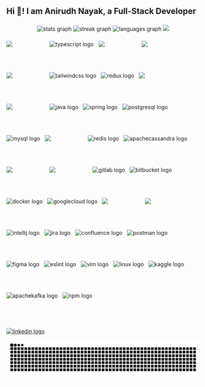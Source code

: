 <h2 align="left">Hi 👋! I am Anirudh Nayak, a Full-Stack Developer</h2>

  
###

<div align="center">
  <img src="https://github-readme-stats.vercel.app/api?username=para-commando&hide_title=false&hide_rank=true&show_icons=false&include_all_commits=true&count_private=true&disable_animations=false&theme=blue-green&locale=en&hide_border=false" height="150" alt="stats graph"  />
  <img src="https://streak-stats.demolab.com?user=para-commando&locale=en&mode=daily&theme=dracula&hide_border=false&border_radius=5" height="150" alt="streak graph"  />
  <img src="https://github-readme-stats.vercel.app/api/top-langs?username=para-commando&locale=en&hide_title=false&layout=compact&card_width=320&langs_count=5&theme=dracula&hide_border=false" height="150" alt="languages graph"  />
    <img alt=" " height="250" width="350" src="https://github.com/user-attachments/assets/9150a28c-e6bd-463c-8bb3-05842490672b" />
</div>

###

<div style="display: flex; flex-wrap: wrap; gap: 12px;">
  <!-- Front-end Technologies -->
 <img src="https://user-images.githubusercontent.com/74038190/212257454-16e3712e-945a-4ca2-b238-408ad0bf87e6.gif" width="100">
  <img src="https://cdn.jsdelivr.net/gh/devicons/devicon/icons/typescript/typescript-original.svg" height="70" alt="typescript logo" />
 <img src="https://user-images.githubusercontent.com/74038190/212257460-738ff738-247f-4445-a718-cdd0ca76e2db.gif" width="100">

<img src="https://github.com/Anmol-Baranwal/Cool-GIFs-For-GitHub/assets/74038190/29fd6286-4e7b-4d6c-818f-c4765d5e39a9" width="100">

 <img src="https://github.com/Anmol-Baranwal/Cool-GIFs-For-GitHub/assets/74038190/67f477ed-6624-42da-99f0-1a7b1a16eecb" width="100">

  <img src="https://cdn.jsdelivr.net/gh/devicons/devicon/icons/tailwindcss/tailwindcss-original.svg" height="70" alt="tailwindcss logo" />
  <img src="https://cdn.jsdelivr.net/gh/devicons/devicon/icons/redux/redux-original.svg" height="70" alt="redux logo" />

  <!-- Back-end Technologies -->
<img src="https://user-images.githubusercontent.com/74038190/212257463-4d082cb4-7483-4eaf-bc25-6dde2628aabd.gif" width="100">
 <img src="https://github.com/Anmol-Baranwal/Cool-GIFs-For-GitHub/assets/74038190/1a797f46-efe4-41e6-9e75-5303e1bbcbfa" width="100">

  <img src="https://cdn.jsdelivr.net/gh/devicons/devicon/icons/java/java-original.svg" height="70" alt="java logo" />
  <img src="https://cdn.jsdelivr.net/gh/devicons/devicon/icons/spring/spring-original.svg" height="70" alt="spring logo" />

  <!-- Databases -->
  <img src="https://cdn.jsdelivr.net/gh/devicons/devicon/icons/postgresql/postgresql-original.svg" height="70" alt="postgresql logo" />
  <img src="https://cdn.jsdelivr.net/gh/devicons/devicon/icons/mysql/mysql-original.svg" height="70" alt="mysql logo" />
  <img src="https://github.com/Anmol-Baranwal/Cool-GIFs-For-GitHub/assets/74038190/398b19b1-9aae-4c1f-8bc0-d172a2c08d68" width="100">

  <img src="https://cdn.simpleicons.org/redis/DC382D" height="70" alt="redis logo" />
  <img src="https://cdn.simpleicons.org/apachecassandra/1287B1" height="70" alt="apachecassandra logo" />

  <!-- Tools and Platforms -->
<img src="https://user-images.githubusercontent.com/74038190/212281775-b468df30-4edc-4bf8-a4ee-f52e1aaddc86.gif" width="100">


 <img src="https://user-images.githubusercontent.com/74038190/212257468-1e9a91f1-b626-4baa-b15d-5c385dfa7ed2.gif" width="100">

  <img src="https://cdn.jsdelivr.net/gh/devicons/devicon/icons/gitlab/gitlab-original.svg" height="70" alt="gitlab logo" />
  <img src="https://cdn.jsdelivr.net/gh/devicons/devicon/icons/bitbucket/bitbucket-original.svg" height="70" alt="bitbucket logo" />
  <img src="https://cdn.jsdelivr.net/gh/devicons/devicon/icons/docker/docker-original.svg" height="70" alt="docker logo" />
  <img src="https://cdn.jsdelivr.net/gh/devicons/devicon/icons/googlecloud/googlecloud-original.svg" height="70" alt="googlecloud logo" />
  <img src="https://github.com/Anmol-Baranwal/Cool-GIFs-For-GitHub/assets/74038190/3c16d4f2-b757-4c70-8f42-43d5dddd2c36" width="100">

<img src="https://user-images.githubusercontent.com/74038190/212257465-7ce8d493-cac5-494e-982a-5a9deb852c4b.gif" width="100">

  <img src="https://cdn.jsdelivr.net/gh/devicons/devicon/icons/intellij/intellij-original.svg" height="70" alt="intellij logo" />

  <!-- Additional Tools -->
  <img src="https://cdn.jsdelivr.net/gh/devicons/devicon/icons/jira/jira-original.svg" height="70" alt="jira logo" />
  <img src="https://cdn.jsdelivr.net/gh/devicons/devicon/icons/confluence/confluence-original.svg" height="70" alt="confluence logo" />
  <img src="https://cdn.jsdelivr.net/gh/devicons/devicon/icons/postman/postman-original.svg" height="70" alt="postman logo" />
  <img src="https://cdn.jsdelivr.net/gh/devicons/devicon/icons/figma/figma-original.svg" height="70" alt="figma logo" />
  <img src="https://cdn.jsdelivr.net/gh/devicons/devicon/icons/eslint/eslint-original.svg" height="70" alt="eslint logo" />
  <img src="https://cdn.jsdelivr.net/gh/devicons/devicon/icons/vim/vim-original.svg" height="70" alt="vim logo" />
  <img src="https://cdn.jsdelivr.net/gh/devicons/devicon/icons/linux/linux-original.svg" height="70" alt="linux logo" />
  <img src="https://cdn.jsdelivr.net/gh/devicons/devicon/icons/kaggle/kaggle-original.svg" height="70" alt="kaggle logo" />
  <img src="https://cdn.jsdelivr.net/gh/devicons/devicon/icons/apachekafka/apachekafka-original.svg" height="70" alt="apachekafka logo" />
  <img src="https://cdn.jsdelivr.net/gh/devicons/devicon/icons/npm/npm-original-wordmark.svg" height="70" alt="npm logo" />
</div>


###
<div align="left">
 <a href="https://www.linkedin.com/in/anirudhnayak/" target="_blank">
    <img src="https://img.shields.io/static/v1?message=LinkedIn&logo=linkedin&label=&color=0077B5&logoColor=white&labelColor=&style=for-the-badge" height="35" alt="linkedin logo"  />
  </a>
</div>

 

![Snake animation](https://raw.githubusercontent.com/para-commando/para-commando/output/snake.svg)
